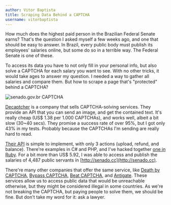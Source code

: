 ```yaml
---
author: Vitor Baptista
title: Scraping Data Behind a CAPTCHA
username: vitorbaptista
---
```


How much does the highest paid person in the Brazilian Federal Senate earns?
That's the question I asked myself a few weeks ago, and one that should be
easy to answer. In Brazil, every public body must publish its employees'
salaries online, but some do so in a terrible way. The Federal Senate is
one of these.

To access its data you have to not only fill in your personal info, but also
solve a CAPTCHA for each salary you want to see. With no other tricks, it would
take ages to answer my question. I needed a way to gather all salaries and
compare them. But how to scrape a page that's "protected" behind a CAPTCHA?

<img src="/img/res/senado-gov-br-captcha.jpg"
style="margin: 0 auto; display: block;" alt="senado.gov.br CAPTCHA" />

[Decaptcher](http://decaptcher.com) is a company that sells CAPTCHA-solving
services. They provide an API that you can send an image, and get the contained
text. It's really cheap (US$ 1.38 per 1.000 CAPTCHAs), and works well, albeit a
bit slow (30~40 secs).  They promise a success rate of over 95%, but I got only
43% in my tests. Probably because the CAPTCHAs I'm sending are really hard to read.

[Their API](http://decaptcher.org/api) is simple to implement, with only 3
actions (upload, refund, and balance). There're examples in C# and PHP, and
I've hacked together [one in Ruby](https://gist.github.com/4063793). For a
bit more than US$ 5.92, I was able to access and publish the salaries of
4,487 public servants in [http://senado.cc](http://senado.cc).

There're many other companies that offer the same service, like
[Death by CAPTCHA](http://deathbycaptcha.com), [Bypass CAPTCHA](http://bypasscaptcha.com/),
[Beat CAPTCHA](http://www.beatcaptchas.com/), and [Antigate](http://antigate.com/).
These services allow us to access public data that would be unreachable otherwise,
but they might be considered illegal in some countries. As we're not breaking the
CAPTCHA, but paying people to solve them, we should be fine. But don't take my word
for it: ask a lawyer.
